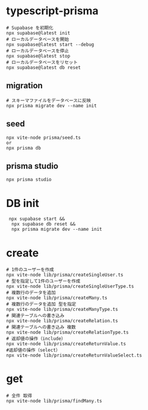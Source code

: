 # typescript-prisma

```shell
# Supabase を初期化
npx supabase@latest init
# ローカルデータベースを開始
npx supabase@latest start --debug
# ローカルデータベースを停止
npx supabase@latest stop
# ローカルデータベースをリセット
npx supabase@latest db reset
```

## migration

```shell
# スキーマファイルをデータベースに反映
npx prisma migrate dev --name init
```

## seed

```shell
npx vite-node prisma/seed.ts
or
npx prisma db
```

## prisma studio

```shell
npx prisma studio
```

# DB init

```shell
 npx supabase start &&
  npx supabase db reset &&
  npx prisma migrate dev --name init
```

# create

```shell
# 1件のユーザーを作成
npx vite-node lib/prisma/createSingleUser.ts
# 型を指定して1件のユーザーを作成
npx vite-node lib/prisma/createSingleUserType.ts
# 複数行のデータを追加
npx vite-node lib/prisma/createMany.ts
# 複数行のデータを追加 型を指定
npx vite-node lib/prisma/createManyType.ts
# 関連テーブルへの書き込み
npx vite-node lib/prisma/createRelation.ts
# 関連テーブルへの書き込み 複数
npx vite-node lib/prisma/createRelationType.ts
# 返却値の操作（include）
npx vite-node lib/prisma/createReturnValue.ts
#返却値の操作（select）
npx vite-node lib/prisma/createReturnValueSelect.ts
```

# get

```shell
# 全件 取得
npx vite-node lib/prisma/findMany.ts
```

